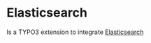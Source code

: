 Elasticsearch
=============

Is a TYPO3 extension to integrate <a target="_blank" href="http://www.elasticsearch.org/">Elasticsearch</a>

